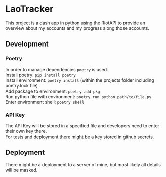 # LaoTracker
This project is a dash app in python using the RiotAPI to provide an overview about my accounts and my progress along those accounts.

## Development

### Poetry
In order to manage dependencies `poetry` is used.  
Install poetry: `pip install poetry`  
Install environment: `poetry install` (within the projects folder including poetry.lock file)  
Add package to environment: `poetry add pkg`  
Run python file with environment: `poetry run python path/to/file.py`  
Enter environment shell: `poetry shell`  

### API Key
The API Key will be stored in a specified file and developers need to enter their own key there.  
For tests and deployment there might be a key stored in github secrets.  

## Deployment

There might be a deployment to a server of mine, but most likely all details will be masked.
